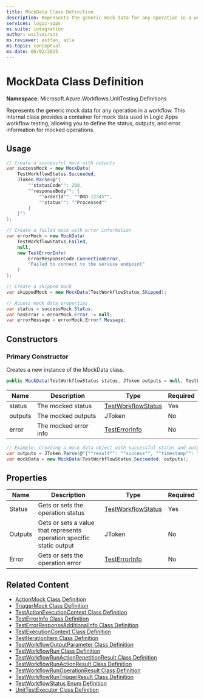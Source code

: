 ```yaml
---
title: MockData Class Definition
description: Represents the generic mock data for any operation in a workflow
services: logic-apps
ms.suite: integration
author: wsilveiranz
ms.reviewer: estfan, azla
ms.topic: conceptual
ms.date: 06/02/2025
---
```


# MockData Class Definition

**Namespace**: Microsoft.Azure.Workflows.UnitTesting.Definitions

Represents the generic mock data for any operation in a workflow. This internal class provides a container for mock data used in Logic Apps workflow testing, allowing you to define the status, outputs, and error information for mocked operations.

## Usage

```C#
// Create a successful mock with outputs
var successMock = new MockData(
    TestWorkflowStatus.Succeeded,
    JToken.Parse(@"{
        ""statusCode"": 200,
        ""responseBody"": {
            ""orderId"": ""ORD-12345"",
            ""status"": ""Processed""
        }
    }")
);

// Create a failed mock with error information
var errorMock = new MockData(
    TestWorkflowStatus.Failed,
    null,
    new TestErrorInfo(
        ErrorResponseCode.ConnectionError,
        "Failed to connect to the service endpoint"
    )
);

// Create a skipped mock
var skippedMock = new MockData(TestWorkflowStatus.Skipped);

// Access mock data properties
var status = successMock.Status;
var hasError = errorMock.Error != null;
var errorMessage = errorMock.Error?.Message;
```

## Constructors

### Primary Constructor

Creates a new instance of the MockData class.

```C#
public MockData(TestWorkflowStatus status, JToken outputs = null, TestErrorInfo error = null)
```

|Name|Description|Type|Required|
|---|---|---|---|
|status|The mocked status|[TestWorkflowStatus](test-workflow-status-enum-definition.md)|Yes|
|outputs|The mocked outputs|JToken|No|
|error|The mocked error info|[TestErrorInfo](test-error-info-class-definition.md)|No|

```C#
// Example: Creating a mock data object with successful status and outputs
var outputs = JToken.Parse(@"{""result"": ""success"", ""timestamp"": ""2025-06-02T10:00:00Z""}");
var mockData = new MockData(TestWorkflowStatus.Succeeded, outputs);
```

## Properties

|Name|Description|Type|Required|
|---|---|---|---|
|Status|Gets or sets the operation status|[TestWorkflowStatus](test-workflow-status-enum-definition.md)|Yes|
|Outputs|Gets or sets a value that represents operation specific static output|JToken|No|
|Error|Gets or sets the operation error|[TestErrorInfo](test-error-info-class-definition.md)|No|

## Related Content

- [ActionMock Class Definition](action-mock-class-definition.md)
- [TriggerMock Class Definition](trigger-mock-class-definition.md)
- [TestActionExecutionContext Class Definition](test-action-execution-context-class-definition.md)
- [TestErrorInfo Class Definition](test-error-info-class-definition.md)
- [TestErrorResponseAdditionalInfo Class Definition](test-error-response-additional-info-class-definition.md)
- [TestExecutionContext Class Definition](test-execution-context-class-definition.md)
- [TestIterationItem Class Definition](test-iteration-item-class-definition.md)
- [TestWorkflowOutputParameter Class Definition](test-workflow-output-parameter-class-definition.md)
- [TestWorkflowRun Class Definition](test-workflow-run-class-definition.md)
- [TestWorkflowRunActionRepetitionResult Class Definition](test-workflow-run-action-repetition-result-class-definition.md)
- [TestWorkflowRunActionResult Class Definition](test-workflow-run-action-result-class-definition.md)
- [TestWorkflowRunOperationResult Class Definition](test-workflow-run-operation-result-class-definition.md)
- [TestWorkflowRunTriggerResult Class Definition](test-workflow-run-trigger-result-class-definition.md)
- [TestWorkflowStatus Enum Definition](test-workflow-status-enum-definition.md)
- [UnitTestExecutor Class Definition](unit-test-executor-class-definition.md)
